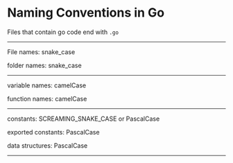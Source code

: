 # Naming Conventions in Go

Files that contain go code end with `.go`

---

File names:         snake_case

folder names:       snake_case

---

variable names:     camelCase

function names:     camelCase

---

constants:          SCREAMING_SNAKE_CASE or PascalCase

exported constants: PascalCase

data structures:    PascalCase

---


